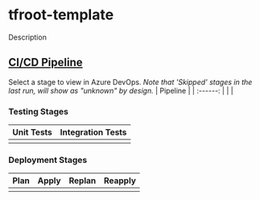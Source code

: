 # tfroot-template
Description
## [CI/CD Pipeline](https://dev.azure.com/wesleytrust/Terraform/)
Select a stage to view in Azure DevOps. *Note that 'Skipped' stages in the last run, will show as "unknown" by design.*
| Pipeline |
| :------: |
|          |
### Testing Stages
| Unit Tests | Integration Tests |
| :--------: | :---------------: |
|            |                   |
### Deployment Stages
| Plan  | Apply | Replan | Reapply |
| :---: | :---: | :----: | :-----: |
|       |       |        |         |